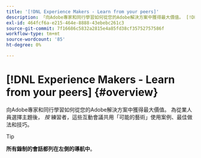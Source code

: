 ```yaml
---
title: '[!DNL Experience Makers - Learn from your peers]'
description: 「向Adobe專家和同行學習如何從您的Adobe解決方案中獲得最大價值。 [!DNL Experience Makers - Learn from your peers] 是一系列全球虛擬客戶學習活動，重點是深入研究 [!DNL Adobe Experience Cloud] 解決方案。
exl-id: 464fcf6a-e215-464e-8888-43ebebc261c3
source-git-commit: 7f16686c5832a2815e4a85fd38cf35752757586f
workflow-type: tm+mt
source-wordcount: '85'
ht-degree: 0%

---
```


# [!DNL Experience Makers - Learn from your peers] {#overview}

<!-- <img alt="體驗創造者向同齡人學習" src="./assets/skill-exchange.png" /> --->

向Adobe專家和同行學習如何從您的Adobe解決方案中獲得最大價值。 為從業人員選擇主題後， _按_ 練習者，這些互動會議共用「可能的藝術」使用案例、最佳做法和技巧。

>[!TIP]
>
>**所有錄制的會話都列在左側的導航中**。
